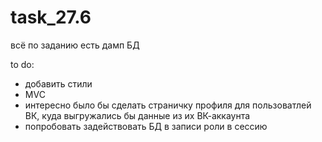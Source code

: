 # task_27.6
всё по заданию
есть дамп БД

to do: 
- добавить стили
- MVC
- интересно было бы сделать страничку профиля для пользоватлей ВК, куда выгружались бы данные из их ВК-аккаунта
- попробовать задействовать БД в записи роли в сессию
